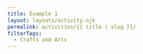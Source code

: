 ```yaml
---
title: Example 1
layout: layouts/activity.njk
permalink: activities/{{ title | slug }}/
filterTags:
  - Crafts and Arts
---
```

